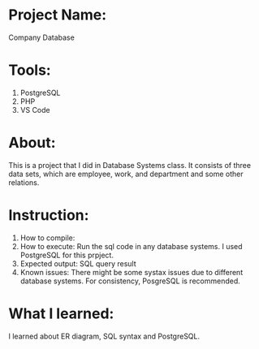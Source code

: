 # Project Name: 
Company Database

# Tools:
1. PostgreSQL
2. PHP
3. VS Code

# About:
This is a project that I did in Database Systems class. It consists of three data sets, which are employee, work, and department and some other relations. 

# Instruction: 

1. How to compile: 
2. How to execute: Run the sql code in any database systems. I used PostgreSQL for this prpject. 
3. Expected output: SQL query result
4. Known issues: There might be some systax issues due to different database systems. For consistency, PosgreSQL is recommended. 

# What I learned:
I learned about ER diagram, SQL syntax and PostgreSQL. 
